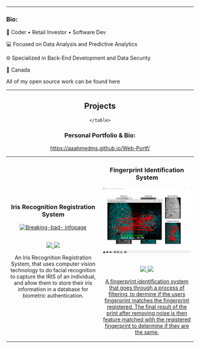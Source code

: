 
<hr>

### Bio:
🏢 Coder • Retail Investor • Software Dev 

💻 Focused on Data Analysis and Predictive Analytics

🌐 Specialized in Back-End Development and Data Security

📍 Canada

All of my open source work can be found here

<hr>


<!-- PROJECTS -->

<h2 align="center" color="white">Projects</h2>
<div align="center">
	<table>
		<tr>
			<td width="50%">
				<h3 align="center" color="white">Iris Recognition Registration System</h2>
				<div align="center" >  
					<a href='https://github.com/aaahmedms/Iris-Recognition-Registration-Database-System'>
						<img src="https://github.com/aaahmedms/Iris-Recognition-Registration-Database-System/raw/master/Screenshots/screen1.png" alt="Breaking-bad-		infopage" height="100%" />
					</a>
					<br>
					<br>
					<p>
						<a href="https://github.com/aaahmedms/Iris-Recognition-Registration-Database-System" target="_blank">
							<img src="https://img.shields.io/badge/Repo-lightgrey?style=for-the-badge&logo=github"/>
						</a>  
						<a href="https://aaahmedms.github.io/Web-Portf/" target="_blank">
							<img src="https://img.shields.io/badge/-website-green?style=for-the-badge&color=0CA4BD"/>
						</a>	
					</p>
					<p>An Iris Recognition Registration System, that uses computer vision technology to do facial recognition to capture the IRIS of an individual, and allow them to store their iris information in a database for biometric authentication.</p>
				</div>
			</td>
			<td width="50%">
				<h3 align="center" color="white">Fingerprint Identification System</h2>
				<div align="center" >  
					<a href='https://github.com/aaahmedms/Fingerprint-Identification-System'>
						<img src="https://github.com/aaahmedms/Fingerprint-Identification-System/blob/master/Screenshots/screen2.png?raw=true" alt="Pick 'em Drinks!" height="100%" />
					</a>
					<br>
					<br>
					<p>
						<a href="https://github.com/aaahmedms/Fingerprint-Identification-System" target="_blank">
							<img src="https://img.shields.io/badge/Repo-lightgrey?style=for-the-badge&logo=github"/>
						</a>  
						<a href="https://aaahmedms.github.io/Web-Portf/" target="_blank">
							<img src="https://img.shields.io/badge/-website-green?style=for-the-badge&color=0CA4BD"/>
					</p>
					 <p>A fingerprint identification system that goes through a process of filtering, to dermine if the users fingerprint matches the fingerprint registered. The final result of the print after removing noise is then feature matched with the registered fingerprint to determine if they are the same.</p>
				</div>
	<tr>
		
	</table>
</div>

### Personal Portfolio & Bio:

https://aaahmedms.github.io/Web-Portf/


